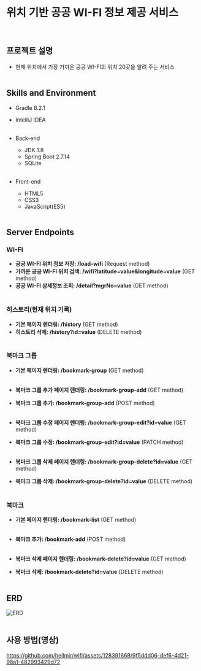 # 위치 기반 공공 WI-FI 정보 제공 서비스
<br>

## 프로젝트 설명
- 현재 위치에서 가장 가까운 공공 WI-FI의 위치 20곳을 알려 주는 서비스
  <br><br>
## Skills and Environment

- Gradle 8.2.1
- IntelliJ IDEA
  <br><br>

- Back-end
  - JDK 1.8
  - Spring Boot 2.7.14
  - SQLite
    <br><br>

- Front-end
  - HTML5
  - CSS3
  - JavaScript(ES5)
    <br><br>

## Server Endpoints

### WI-FI
- **공공 WI-FI 위치 정보 저장: /load-wifi** (Request method)
- **가까운 공공 WI-FI 위치 검색: /wifi?latitude=value&longitude=value** (GET method)
- **공공 WI-FI 상세정보 조회: /detail?mgrNo=value** (GET method)
  <br><br>

### 히스토리(현재 위치 기록)
- **기본 페이지 렌더링: /history** (GET method)
- **히스토리 삭제: /history?id=value** (DELETE method)
  <br><br>

### 북마크 그룹
- **기본 페이지 렌더링: /bookmark-group** (GET method)
  <br><br>

- **북마크 그룹 추가 페이지 렌더링: /bookmark-group-add** (GET method)
- **북마크 그룹 추가: /bookmark-group-add** (POST method)
  <br><br>

- **북마크 그룹 수정 페이지 렌더링: /bookmark-group-edit?id=value** (GET method)
- **북마크 그룹 수정: /bookmark-group-edit?id=value** (PATCH method)
  <br><br>

- **북마크 그룹 삭제 페이지 렌더링: /bookmark-group-delete?id=value** (GET method)
- **북마크 그룹 삭제: /bookmark-group-delete?id=value** (DELETE method)
  <br><br>

### 북마크
- **기본 페이지 렌더링: /bookmark-list** (GET method)
  <br><br>

- **북마크 추가: /bookmark-add** (POST method)
  <br><br>

- **북마크 삭제 페이지 렌더링: /bookmark-delete?id=value** (GET method)
- **북마크 삭제: /bookmark-delete?id=value** (DELETE method)
  <br><br>

## ERD
![ERD](https://github.com/hellmir/wifi/assets/128391669/26d4cc8f-ebbb-46f9-9ef6-648570491c95)
<br><br>

## 사용 방법(영상)
https://github.com/hellmir/wifi/assets/128391669/9f5ddd06-def6-4d21-98a1-482993429d72
